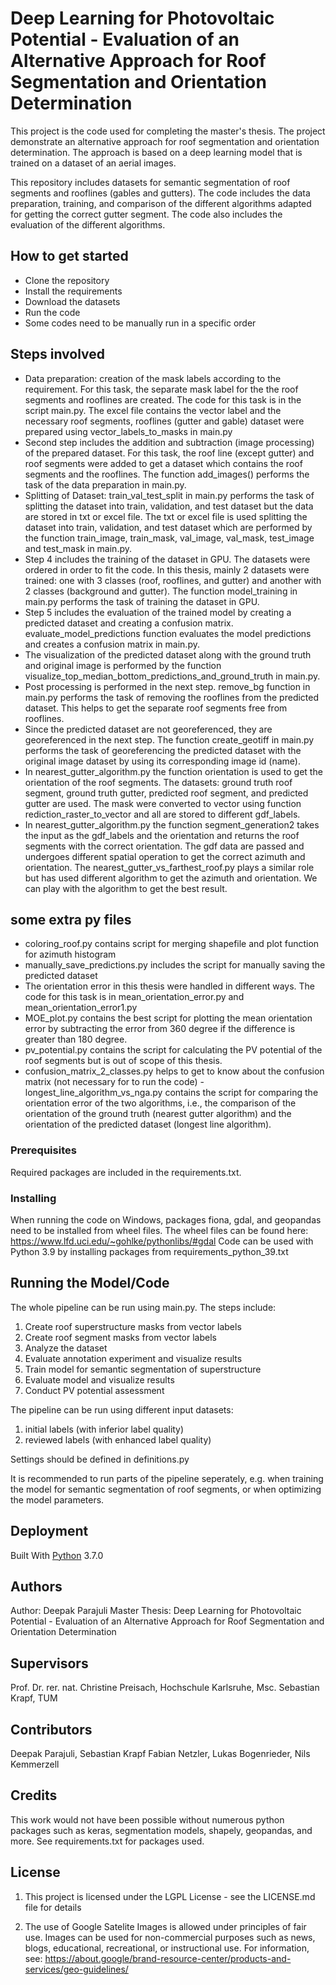 ﻿# Deep Learning for Photovoltaic Potential - Evaluation of an Alternative Approach for Roof Segmentation and Orientation Determination
This project is the code used for completing the master's thesis. The project demonstrate an alternative approach for roof segmentation and orientation determination. The approach is based on a deep learning model that is trained on a dataset of an aerial images. 

This repository includes datasets for semantic segmentation of roof segments and rooflines (gables and gutters). The code includes the data preparation, training, and comparison of the different algorithms adapted for getting the correct gutter segment. The code also includes the evaluation of the different algorithms.
 
## How to get started
- Clone the repository
- Install the requirements
- Download the datasets
- Run the code
- Some codes need to be manually run in a specific order

## Steps involved
- Data preparation: creation of the mask labels according to the requirement. For this task, the separate mask label for the the roof segments and rooflines are created. The code for this task is in the script main.py. The excel file contains the vector label and the necessary roof segments, rooflines (gutter and gable) dataset were prepared using vector_labels_to_masks in main.py
- Second step includes the addition and subtraction (image processing) of the prepared dataset. For this task, the roof line (except gutter) and roof segments were added to get a dataset which contains the roof segments and the rooflines. The function add_images() performs the task of the data preparation in main.py.
- Splitting of Dataset: train_val_test_split in main.py performs the task of splitting the dataset into train, validation, and test dataset but the data are stored in txt or excel file. The txt or excel file is used splitting the dataset into train, validation, and test dataset which are performed by the function train_image, train_mask, val_image, val_mask, test_image and test_mask in main.py.
- Step 4 includes the training of the dataset in GPU. The datasets were ordered in order to fit the code. In this thesis, mainly 2 datasets were trained: one with 3 classes (roof, rooflines, and gutter) and another with 2 classes (background and gutter). The function model_training in main.py performs the task of training the dataset in GPU.
- Step 5 includes the evaluation of the trained model by creating a predicted dataset and creating a confusion matrix. evaluate_model_predictions function evaluates the model predictions and creates a confusion matrix in main.py.
- The visualization of the predicted dataset along with the ground truth and original image is performed by the function visualize_top_median_bottom_predictions_and_ground_truth in main.py.
- Post processing is performed in the next step. remove_bg function in main.py performs the task of removing the rooflines from the predicted dataset. This helps to get the separate roof segments free from rooflines.
- Since the predicted dataset are not georeferenced, they are georeferenced in the next step. The function create_geotiff in main.py performs the task of georeferencing the predicted dataset with the original image dataset by using its corresponding image id (name).
- In nearest_gutter_algorithm.py the function orientation is used to get the orientation of the roof segments. The datasets: ground truth roof segment, ground truth gutter, predicted roof segment, and predicted gutter are used. The mask were converted to vector using function rediction_raster_to_vector and all are stored to different gdf_labels. 
- In nearest_gutter_algorithm.py the function segment_generation2 takes the input as the gdf_labels and the orientation and returns the roof segments with the correct orientation. The gdf data are passed and undergoes different spatial operation to get the correct azimuth and orientation. The nearest_gutter_vs_farthest_roof.py plays a similar role but has used different algorithm to get the azimuth and orientation. We can play with the algorithm to get the best result.

## some extra py files
- coloring_roof.py contains script for merging shapefile and plot function for azimuth histogram
- manually_save_predictions.py includes the script for manually saving the predicted dataset
- The orientation error in this thesis were handled in different ways. The code for this task is in mean_orientation_error.py and mean_orientation_error1.py
- MOE_plot.py contains the best script for plotting the mean orientation error  by subtracting the error from 360 degree if the difference is greater than 180 degree.
- pv_potential.py contains the script for calculating the PV potential of the roof segments but is out of scope of this thesis.
- confusion_matrix_2_classes.py helps to get to know about the confusion matrix (not necessary for to run the code)
-longest_line_algorithm_vs_nga.py contains the script for comparing the orientation error of the two algorithms, i.e., the comparison of the orientation of the ground truth (nearest gutter algorithm) and the orientation of the predicted dataset (longest line algorithm).

### Prerequisites
Required packages are included in the requirements.txt.
 
### Installing
When running the code on Windows, packages fiona, gdal, and geopandas need to be installed from wheel files. The wheel files can be found here: https://www.lfd.uci.edu/~gohlke/pythonlibs/#gdal
Code can be used with Python 3.9 by installing packages from requirements_python_39.txt

## Running the Model/Code
The whole pipeline can be run using main.py. The steps include:
1) Create roof superstructure masks from vector labels
2) Create roof segment masks from vector labels
3) Analyze the dataset
4) Evaluate annotation experiment and visualize results
5) Train model for semantic segmentation of superstructure 
6) Evaluate model and visualize results
7) Conduct PV potential assessment

The pipeline can be run using different input datasets:
1) initial labels (with inferior label quality)
2) reviewed labels (with enhanced label quality)

Settings should be defined in definitions.py

It is recommended to run parts of the pipeline seperately, e.g. when training the model for semantic segmentation of roof segments, or when optimizing the model parameters.
 
## Deployment
Built With [Python](https://www.python.org/) 3.7.0

 
## Authors
Author: Deepak Parajuli
Master Thesis: Deep Learning for Photovoltaic Potential - Evaluation of an Alternative
Approach for Roof Segmentation and Orientation Determination

## Supervisors
Prof. Dr. rer. nat. Christine Preisach, Hochschule Karlsruhe,
Msc. Sebastian Krapf, TUM

## Contributors
Deepak Parajuli,
Sebastian Krapf
Fabian Netzler, 
Lukas Bogenrieder, 
Nils Kemmerzell

## Credits
This work would not have been possible without numerous python packages such as keras, segmentation models, shapely, geopandas, and more. See requirements.txt for packages used.

## License
1) This project is licensed under the LGPL License - see the LICENSE.md file for details

2) The use of Google Satelite Images is allowed under principles of fair use. Images can be used for non-commercial purposes such as news, blogs, educational, recreational, or instructional use. For information, see: https://about.google/brand-resource-center/products-and-services/geo-guidelines/

